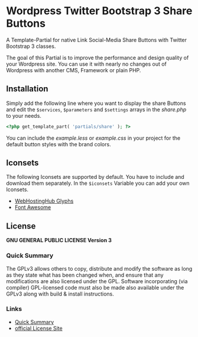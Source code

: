 # Wordpress Twitter Bootstrap 3 Share Buttons

A Template-Partial for native Link Social-Media Share Buttons with Twitter Bootstrap 3 classes.

The goal of this Partial is to improve the performance and design quality of your Wordpress site. You can use it with nearly no changes out of Wordpress with another CMS, Framework or plain PHP.

## Installation

Simply add the following line where you want to display the share Buttons and edit the `$services`, `$parameters` and `$settings` arrays in the _share.php_ to your needs.

```php
<?php get_template_part( 'partials/share' ); ?>
```

You can include the _example.less_ or _example.css_ in your project for the default button styles with the brand colors.

## Iconsets

The following Iconsets are supported by default. You have to include and download them separately. In the `$iconsets` Variable you can add your own Iconsets.

* [WebHostingHub Glyphs](http://www.webhostinghub.com/glyphs)
* [Font Awesome](http://fortawesome.github.io/Font-Awesome)

## License

**GNU GENERAL PUBLIC LICENSE Version 3**

### Quick Summary

The GPLv3 allows others to copy, distribute and modify the software as long as they state what has been changed when, and ensure that any modifications are also licensed under the GPL. Software incorporating (via compiler) GPL-licensed code must also be made also available under the GPLv3 along with build & install instructions.

### Links

* [Quick Summary](https://tldrlegal.com/l/gpl-3.0)
* [official License Site](http://gnu.org/copyleft/gpl-3.0)
